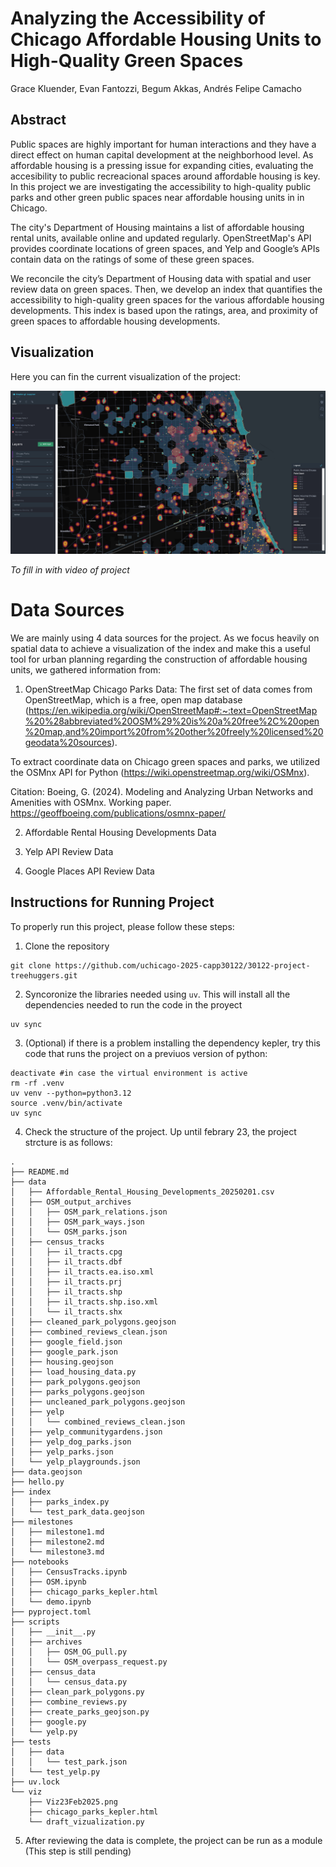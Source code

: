 # Analyzing the Accessibility of Chicago Affordable Housing Units to High-Quality Green Spaces
Grace Kluender, Evan Fantozzi, Begum Akkas, Andrés Felipe Camacho

## Abstract
Public spaces are highly important for human interactions and they have a direct effect on human capital development at the neighborhood level. As affordable housing is a pressing issue for expanding cities, evaluating the accesibility to public recreacional spaces around affordable housing is key. In this project we are investigating the accessibility to high-quality public
parks and other green public spaces near affordable housing units in in Chicago.

The city's Department of Housing maintains a list of affordable housing rental units, available online and updated regularly. OpenStreetMap's API provides coordinate locations of green spaces, and Yelp and Google’s APIs contain data on the ratings of some of these green spaces.

We reconcile the city’s Department of Housing data with spatial and user review data on green spaces. Then, we develop an index that quantifies the accessibility to high-quality green spaces for the various affordable housing
developments. This index is based upon the ratings, area, and proximity of green spaces to affordable housing developments.

## Visualization

Here you can fin the current visualization of the project:

<img src="./viz/Viz23Feb2025.png" alt="Chicago Parks Visualization" width="800"/>




*To fill in with video of project*

# Data Sources

We are mainly using 4 data sources for the project. As we focus heavily on spatial
data to achieve a visualization of the index and make this a useful tool for urban
planning regarding the construction of affordable housing units, we gathered
information from:

1) OpenStreetMap Chicago Parks Data: The first set of data comes from OpenStreetMap, which is a free, open map
database (https://en.wikipedia.org/wiki/OpenStreetMap#:~:text=OpenStreetMap%20%28abbreviated%20OSM%29%20is%20a%20free%2C%20open%20map,and%20import%20from%20other%20freely%20licensed%20geodata%20sources). 

To extract coordinate data on Chicago green spaces and parks, we utilized the 
OSMnx API for Python (https://wiki.openstreetmap.org/wiki/OSMnx). 

Citation:
Boeing, G. (2024). Modeling and Analyzing Urban Networks and Amenities with OSMnx. Working paper. https://geoffboeing.com/publications/osmnx-paper/ 

2) Affordable Rental Housing Developments Data

3) Yelp API Review Data

4) Google Places API Review Data

## Instructions for Running Project

To properly run this project, please follow these steps: 

1) Clone the repository

``` 
git clone https://github.com/uchicago-2025-capp30122/30122-project-treehuggers.git
```

2) Syncoronize the libraries needed using ```uv```. This will install all the dependencies needed to run the code in the proyect

```
uv sync
```

3) (Optional) if there is a problem installing the dependency kepler, try this code that runs the project on a previuos version of python: 

```
deactivate #in case the virtual environment is active
rm -rf .venv
uv venv --python=python3.12
source .venv/bin/activate
uv sync
```

4) Check the structure of the project.
Up until febrary 23, the project strcture is as follows: 

```
.
├── README.md
├── data
│   ├── Affordable_Rental_Housing_Developments_20250201.csv
│   ├── OSM_output_archives
│   │   ├── OSM_park_relations.json
│   │   ├── OSM_park_ways.json
│   │   └── OSM_parks.json
│   ├── census_tracks
│   │   ├── il_tracts.cpg
│   │   ├── il_tracts.dbf
│   │   ├── il_tracts.ea.iso.xml
│   │   ├── il_tracts.prj
│   │   ├── il_tracts.shp
│   │   ├── il_tracts.shp.iso.xml
│   │   └── il_tracts.shx
│   ├── cleaned_park_polygons.geojson
│   ├── combined_reviews_clean.json
│   ├── google_field.json
│   ├── google_park.json
│   ├── housing.geojson
│   ├── load_housing_data.py
│   ├── park_polygons.geojson
│   ├── parks_polygons.geojson
│   ├── uncleaned_park_polygons.geojson
│   ├── yelp
│   │   └── combined_reviews_clean.json
│   ├── yelp_communitygardens.json
│   ├── yelp_dog_parks.json
│   ├── yelp_parks.json
│   └── yelp_playgrounds.json
├── data.geojson
├── hello.py
├── index
│   ├── parks_index.py
│   └── test_park_data.geojson
├── milestones
│   ├── milestone1.md
│   ├── milestone2.md
│   └── milestone3.md
├── notebooks
│   ├── CensusTracks.ipynb
│   ├── OSM.ipynb
│   ├── chicago_parks_kepler.html
│   └── demo.ipynb
├── pyproject.toml
├── scripts
│   ├── __init__.py
│   ├── archives
│   │   ├── OSM_OG_pull.py
│   │   └── OSM_overpass_request.py
│   ├── census_data
│   │   └── census_data.py
│   ├── clean_park_polygons.py
│   ├── combine_reviews.py
│   ├── create_parks_geojson.py
│   ├── google.py
│   └── yelp.py
├── tests
│   ├── data
│   │   └── test_park.json
│   └── test_yelp.py
├── uv.lock
└── viz
    ├── Viz23Feb2025.png
    ├── chicago_parks_kepler.html
    └── draft_vizualization.py
```


5) After reviewing the data is complete, the project can be run as a module (This step is still pending)



